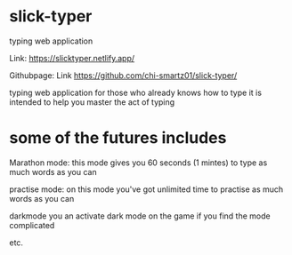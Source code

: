 # slick-typer
 typing web application


Link: 
https://slicktyper.netlify.app/

Githubpage:
Link https://github.com/chi-smartz01/slick-typer/


typing web application for those who already knows how to type 
it is intended to help you master the act of typing 

# some of the futures includes 

   Marathon mode: 
   this mode gives you 60 seconds (1 mintes) to type as much words as you can

   practise mode:
   on this mode you've got unlimited time to practise as much words as you can

   darkmode 
   you an activate dark mode on the game if you find the mode complicated 

   etc.
